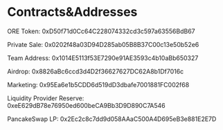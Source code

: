# Contracts&Addresses

ORE Token: 0xD50f71d0Cc64C228074332cd3c597a63556BdB67

Private Sale: 0x0202f48a03D94D285ab05B8B37C00c13e50b52e6 

Team Address: 0x1014E5113f53E7290e91AE3593c4b10aBb650327 

Airdrop: 0x8826aBc6ccd3d4D2f36627627DC62A8b1Df7016c 

Marketing: 0x95Ea6e1b5CDD6d519dD3dbafe7001881FC002f68 

Liquidity Provider Reserve: 0xeE629dB78e76950ed600beCA9Bb3D9D890C7A546 

PancakeSwap LP: 0x2Ec2c8c7dd9d058AAaC500A4D695eB3e881E2E7D

